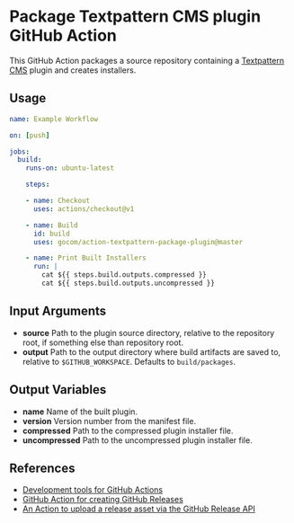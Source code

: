 Package Textpattern CMS plugin GitHub Action
=====

This GitHub Action packages a source repository containing a [Textpattern CMS](https://textpattern.com) plugin and creates installers.

Usage
-----

```yaml
name: Example Workflow

on: [push]

jobs:
  build:
    runs-on: ubuntu-latest

    steps:

    - name: Checkout
      uses: actions/checkout@v1

    - name: Build
      id: build
      uses: gocom/action-textpattern-package-plugin@master

    - name: Print Built Installers
      run: |
        cat ${{ steps.build.outputs.compressed }}
        cat ${{ steps.build.outputs.uncompressed }}
```

Input Arguments
-----

* **source**
  Path to the plugin source directory, relative to the repository root, if something else than repository root.
* **output**
  Path to the output directory where build artifacts are saved to, relative to ```$GITHUB_WORKSPACE```. Defaults to `build/packages`.

Output Variables
-----

* **name**
  Name of the built plugin.
* **version**
  Version number from the manifest file.
* **compressed**
  Path to the compressed plugin installer file.
* **uncompressed**
  Path to the uncompressed plugin installer file.

References
-----

* [Development tools for GitHub Actions](https://help.github.com/en/articles/development-tools-for-github-actions)
* [GitHub Action for creating GitHub Releases](https://github.com/softprops/action-gh-release)
* [An Action to upload a release asset via the GitHub Release API](https://github.com/actions/upload-release-asset)
